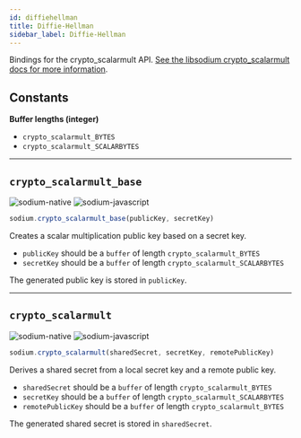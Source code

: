 ```yaml
---
id: diffiehellman
title: Diffie-Hellman
sidebar_label: Diffie-Hellman
---
```


Bindings for the crypto_scalarmult API. [See the libsodium crypto_scalarmult docs for more information](https://download.libsodium.org/doc/advanced/scalar_multiplication).

## Constants
**Buffer lengths (integer)**
* `crypto_scalarmult_BYTES`
* `crypto_scalarmult_SCALARBYTES`

***
## `crypto_scalarmult_base`
![sodium-native][node] ![sodium-javascript][js]
``` js
sodium.crypto_scalarmult_base(publicKey, secretKey)
```
Creates a scalar multiplication public key based on a secret key.
* `publicKey` should be a `buffer` of length `crypto_scalarmult_BYTES`
* `secretKey` should be a `buffer` of length `crypto_scalarmult_SCALARBYTES`

The generated public key is stored in `publicKey`.
***
## `crypto_scalarmult`
![sodium-native][node] ![sodium-javascript][js]
``` js
sodium.crypto_scalarmult(sharedSecret, secretKey, remotePublicKey)
```
Derives a shared secret from a local secret key and a remote public key.
* `sharedSecret` should be a `buffer` of length `crypto_scalarmult_BYTES`
* `secretKey` should be a `buffer` of length `crypto_scalarmult_SCALARBYTES`
* `remotePublicKey` should be a `buffer` of length `crypto_scalarmult_BYTES`

The generated shared secret is stored in `sharedSecret`.


[js]: /docs/img/icon_js.svg
[node]: /docs/img/nodejs-icon.svg
